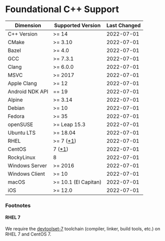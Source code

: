 # Foundational C++ Support

| Dimension       | Supported Version    | Last Changed |
|-----------------|----------------------|--------------|
| C++ Version     | >= 14                | 2022-07-01   |
| CMake           | >= 3.10              | 2022-07-01   |
| Bazel           | >= 4.0               | 2022-07-01   |
| GCC             | >= 7.3.1             | 2022-07-01   |
| Clang           | >= 6.0.0             | 2022-07-01   |
| MSVC            | >= 2017              | 2022-07-01   |
| Apple Clang     | >= 12                | 2022-07-01   |
| Android NDK API | == 19                | 2022-07-01   |
| Alpine          | >= 3.14              | 2022-07-01   |
| Debian          | >= 10                | 2022-07-01   |
| Fedora          | >= 35                | 2022-07-01   |
| openSUSE        | >= Leap 15.3         | 2022-07-01   |
| Ubuntu LTS      | >= 18.04             | 2022-07-01   |
| RHEL            | >= 7 ([*1])          | 2022-07-01   |
| CentOS          | 7 ([*1])             | 2022-07-01   |
| RockyLinux      | 8                    | 2022-07-01   |
| Windows Server  | >= 2016              | 2022-07-01   |
| Windows Client  | >= 10                | 2022-07-01   |
| macOS           | >= 10.1 (El Capitan) | 2022-07-01   |
| iOS             | >= 12.0              | 2022-07-01   |

### Footnotes

#### RHEL 7

We require the [devtoolset-7] toolchain (compiler, linker, build tools, etc.) on
RHEL 7 and CentOS 7.

[devtoolset-7]: https://www.softwarecollections.org/en/scls/rhscl/devtoolset-7/
[*1]: #rhel-7
